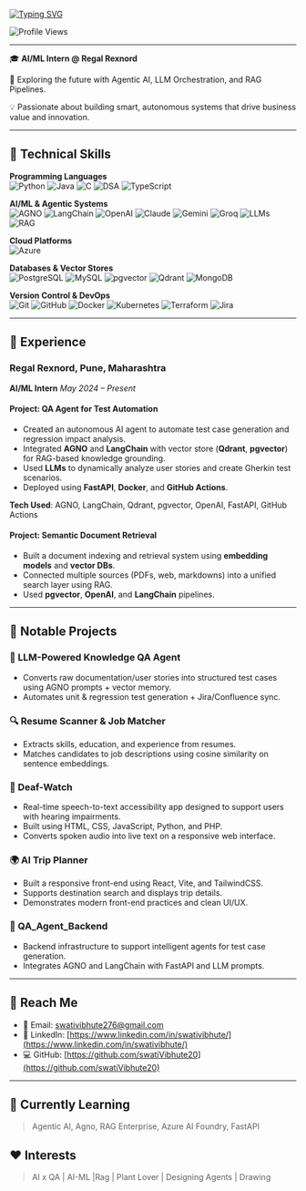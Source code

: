 [![Typing SVG](https://readme-typing-svg.demolab.com?lines=Hi,+I'm+Swati+Vibhute!&font=Fira%20Code&size=30&duration=5000&color=36BCF7&center=true)](https://git.io/typing-svg)

![Profile Views](https://komarev.com/ghpvc/?username=swativibhute&color=blue&style=flat-square)

---

🎓 **AI/ML Intern @ Regal Rexnord**

🚀 Exploring the future with Agentic AI, LLM Orchestration, and RAG Pipelines.

💡 Passionate about building smart, autonomous systems that drive business value and innovation.

---

## 🔧 Technical Skills

**Programming Languages**<br>
![Python](https://img.shields.io/badge/Python-3776AB?style=for-the-badge&logo=python&logoColor=white)
![Java](https://img.shields.io/badge/Java-007396?style=for-the-badge&logo=java&logoColor=white)
![C](https://img.shields.io/badge/C-00599C?style=for-the-badge&logo=c&logoColor=white)
![DSA](https://img.shields.io/badge/DSA-Algorithm-blue?style=for-the-badge)
![TypeScript](https://img.shields.io/badge/TypeScript-3178C6?style=for-the-badge&logo=typescript&logoColor=white)

**AI/ML & Agentic Systems**<br>
![AGNO](https://img.shields.io/badge/AGNO-000000?style=for-the-badge&logo=ai&logoColor=white)
![LangChain](https://img.shields.io/badge/LangChain-00B4D8?style=for-the-badge)
![OpenAI](https://img.shields.io/badge/OpenAI-412991?style=for-the-badge&logo=openai&logoColor=white)
![Claude](https://img.shields.io/badge/Claude-AI-black?style=for-the-badge)
![Gemini](https://img.shields.io/badge/Gemini-4285F4?style=for-the-badge)
![Groq](https://img.shields.io/badge/Groq-FF6F00?style=for-the-badge)
![LLMs](https://img.shields.io/badge/LLM-Orchestration-green?style=for-the-badge)
![RAG](https://img.shields.io/badge/RAG%20Pipeline-F57C00?style=for-the-badge)

**Cloud Platforms**<br>
![Azure](https://img.shields.io/badge/Microsoft%20Azure-0089D6?style=for-the-badge&logo=microsoftazure&logoColor=white)

**Databases & Vector Stores**<br>
![PostgreSQL](https://img.shields.io/badge/PostgreSQL-336791?style=for-the-badge&logo=postgresql&logoColor=white)
![MySQL](https://img.shields.io/badge/MySQL-4479A1?style=for-the-badge&logo=mysql&logoColor=white)
![pgvector](https://img.shields.io/badge/pgvector-5C3EE8?style=for-the-badge)
![Qdrant](https://img.shields.io/badge/Qdrant-800080?style=for-the-badge)
![MongoDB](https://img.shields.io/badge/MongoDB-4EA94B?style=for-the-badge&logo=mongodb&logoColor=white)

**Version Control & DevOps**<br>
![Git](https://img.shields.io/badge/Git-F05032?style=for-the-badge&logo=git&logoColor=white)
![GitHub](https://img.shields.io/badge/GitHub-181717?style=for-the-badge&logo=github&logoColor=white)
![Docker](https://img.shields.io/badge/Docker-2496ED?style=for-the-badge&logo=docker&logoColor=white)
![Kubernetes](https://img.shields.io/badge/Kubernetes-326CE5?style=for-the-badge&logo=kubernetes&logoColor=white)
![Terraform](https://img.shields.io/badge/Terraform-623CE4?style=for-the-badge&logo=terraform&logoColor=white)
![Jira](https://img.shields.io/badge/Jira-0052CC?style=for-the-badge&logo=jira&logoColor=white)

---

## 💼 Experience

### **Regal Rexnord**, Pune, Maharashtra
**AI/ML Intern**
*May 2024 – Present*

#### **Project: QA Agent for Test Automation**
- Created an autonomous AI agent to automate test case generation and regression impact analysis.
- Integrated **AGNO** and **LangChain** with vector store (**Qdrant**, **pgvector**) for RAG-based knowledge grounding.
- Used **LLMs** to dynamically analyze user stories and create Gherkin test scenarios.
- Deployed using **FastAPI**, **Docker**, and **GitHub Actions**.

**Tech Used**: AGNO, LangChain, Qdrant, pgvector, OpenAI, FastAPI, GitHub Actions

#### **Project: Semantic Document Retrieval**
- Built a document indexing and retrieval system using **embedding models** and **vector DBs**.
- Connected multiple sources (PDFs, web, markdowns) into a unified search layer using RAG.
- Used **pgvector**, **OpenAI**, and **LangChain** pipelines.

---

## 🚀 Notable Projects

### 🧠 LLM-Powered Knowledge QA Agent
- Converts raw documentation/user stories into structured test cases using AGNO prompts + vector memory.
- Automates unit & regression test generation + Jira/Confluence sync.

### 🔍 Resume Scanner & Job Matcher
- Extracts skills, education, and experience from resumes.
- Matches candidates to job descriptions using cosine similarity on sentence embeddings.

### 🦻 Deaf-Watch
- Real-time speech-to-text accessibility app designed to support users with hearing impairments.
- Built using HTML, CSS, JavaScript, Python, and PHP.
- Converts spoken audio into live text on a responsive web interface.

### 🌍 AI Trip Planner
- Built a responsive front-end using React, Vite, and TailwindCSS.
- Supports destination search and displays trip details.
- Demonstrates modern front-end practices and clean UI/UX.

### 🧪 QA_Agent_Backend
- Backend infrastructure to support intelligent agents for test case generation.
- Integrates AGNO and LangChain with FastAPI and LLM prompts.

---

## 📢 Reach Me

- 📧 Email: [swativibhute276@gmail.com](mailto:swativibhute276@gmail.com)
- 💼 LinkedIn: [https://www.linkedin.com/in/swativibhute/](https://www.linkedin.com/in/swativibhute/)
- 💻 GitHub: [https://github.com/swatiVibhute20](https://github.com/swatiVibhute20)

---

## 🌱 Currently Learning
> Agentic AI, Agno, RAG Enterprise, Azure AI Foundry, FastAPI

## ❤️ Interests
> AI x QA | AI-ML |Rag | Plant Lover | Designing Agents | Drawing
